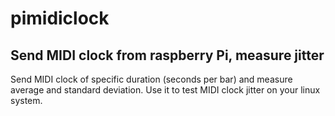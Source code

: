 # pimidiclock
## Send MIDI clock from raspberry Pi, measure jitter

Send MIDI clock of specific duration (seconds per bar) and measure average and standard deviation. Use it to test MIDI clock jitter on your linux system.
